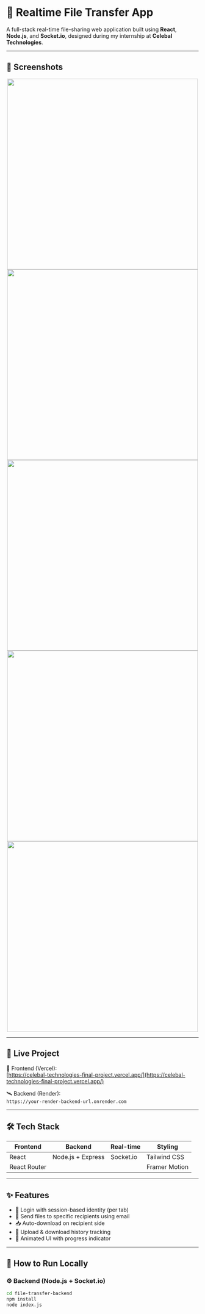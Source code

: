 # 🔄 Realtime File Transfer App

A full-stack real-time file-sharing web application built using **React**, **Node.js**, and **Socket.io**, designed during my internship at **Celebal Technologies**.

---

## 📸 Screenshots

<p align="center">
  <img src="https://github.com/user-attachments/assets/dbde98a7-a585-4064-9ffb-9fde73600f48" width="500"/>
  <img src="https://github.com/user-attachments/assets/248bb5a3-1ffd-4752-a4b4-56b6521f9a2b" width="500"/>
  <img src="https://github.com/user-attachments/assets/db1aa123-188b-48f1-9eb5-99edb42dccf1" width="500"/>
  <img src="https://github.com/user-attachments/assets/424da14f-3df8-45ae-b620-e86c7775f4f4" width="500"/>
  <img src="https://github.com/user-attachments/assets/864517bb-8e67-4df2-bf21-36b304caf71e" width="500"/>
</p>

---

## 🚀 Live Project

🔗 Frontend (Vercel):  
[https://celebal-technologies-final-project.vercel.app/](https://celebal-technologies-final-project.vercel.app/)

🛰️ Backend (Render):  
`https://your-render-backend-url.onrender.com`

---

## 🛠️ Tech Stack

| Frontend      | Backend           | Real-time | Styling        |
|---------------|-------------------|-----------|----------------|
| React         | Node.js + Express | Socket.io | Tailwind CSS   |
| React Router  |                   |           | Framer Motion  |

---

## ✨ Features

- 🔐 Login with session-based identity (per tab)
- 🔄 Send files to specific recipients using email
- 📥 Auto-download on recipient side
- 📜 Upload & download history tracking
- 🎨 Animated UI with progress indicator

---

## 🧰 How to Run Locally

### ⚙️ Backend (Node.js + Socket.io)

```bash
cd file-transfer-backend
npm install
node index.js
